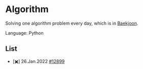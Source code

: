 # Algorithm

Solving one algorithm problem every day, which is in [Baekjoon](https://www.acmicpc.net/).  

Language: Python

<!-- 
Success - :heavy_check_mark: 
Fail - :heavy_multiplication_x:
-->

## List
- [:heavy_multiplication_x:] 26.Jan.2022 [#12899](https://www.acmicpc.net/problem/12899)


